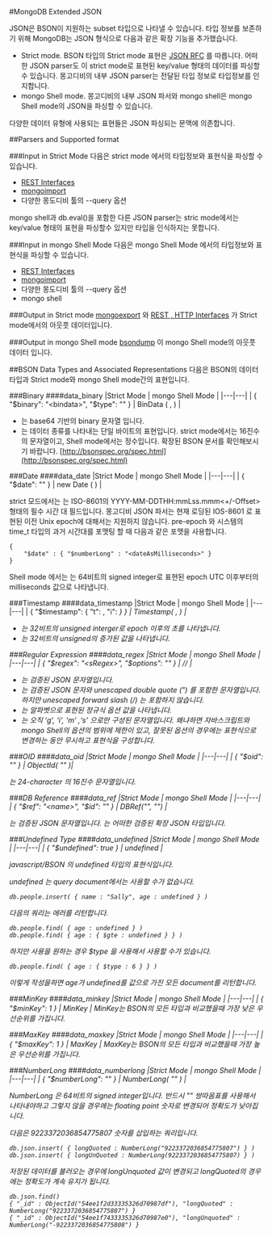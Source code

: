 #MongoDB Extended JSON


JSON은 BSON이 지원하는 subset 타입으로 나타낼 수 있습니다. 타입 정보를 보존하기 위해 MongoDB는 JSON 형식으로 다음과 같은 확장 기능을 추가했습니다.

- Strict mode. BSON 타입의 Strict mode 표현은 [JSON RFC](http://www.json.org/) 를 따릅니다. 어떠한 JSON parser도 이 strict mode로 표현된 key/value 형태의 데이터를 파싱할수 있습니다. 몽고디비의 내부 JSON parser는 전달된 타입 정보로 타입정보를 인지합니다.
- mongo Shell mode.  몽고디비의 내부 JSON 파서와 mongo shell은 mongo Shell mode의 JSON을 파싱할 수 있습니다.

다양한 데이터 유형에 사용되는 표현들은 JSON 파싱되는 문맥에 의존합니다.

##Parsers and Supported format

###Input in Strict Mode
다음은 strict mode 에서의 타입정보와 표현식을 파싱할 수 있습니다.

- [REST Interfaces](https://docs.mongodb.com/ecosystem/tools/http-interfaces/)
- [mongoimport](https://docs.mongodb.com/manual/reference/program/mongoimport/#bin.mongoimport)
- 다양한 몽도디비 툴의 --query 옵션

mongo shell과 db.eval()을 포함한 다른 JSON parser는 stric mode에서는 key/value 형태의 표현을 파싱할수 있지만 타입을 인식하지는 못합니다.

###Input in mongo Shell Mode
다음은 mongo Shell Mode 에서의 타입정보와 표현식을 파싱할 수 있습니다.

- [REST Interfaces](https://docs.mongodb.com/ecosystem/tools/http-interfaces/)
- [mongoimport](https://docs.mongodb.com/manual/reference/program/mongoimport/#bin.mongoimport)
- 다양한 몽도디비 툴의 --query 옵션
- mongo shell

###Output in Strict mode
[mongoexport](https://docs.mongodb.com/manual/reference/program/mongoexport/#bin.mongoexport) 와 [REST , HTTP Interfaces](https://docs.mongodb.com/ecosystem/tools/http-interfaces/) 가 Strict mode에서의 아웃풋 데이터입니다.

###Output in mongo Shell mode
[bsondump](https://docs.mongodb.com/manual/reference/program/bsondump/#bin.bsondump) 이 mongo Shell mode의 아웃풋 데이터 입니다.

##BSON Data Types and Associated Representations
다음은 BSON의 데이터 타입과 Strict mode와 mongo Shell mode간의 표현입니다.

###Binary
####data_binary
|Strict Mode | mongo Shell Mode |
|---|---|
| { "$binary": "<bindata>", "$type": "<t>" } | BinData ( <t>, <bindata> ) |

- <bindata> 는 base64 기반의 binary 문자열 입니다.
- <t>는 데이터 종류를 나타내는 단일 바이트의 표현입니다. strict mode에서는 16진수의 문자열이고, Shell mode에서는 정수입니다. 확장된 BSON 문서를 확인해보시기 바랍니다. [http://bsonspec.org/spec.html](http://bsonspec.org/spec.html)

###Date
####data_date
|Strict Mode | mongo Shell Mode |
|---|---|
| { "$date": "<date>" } | new Date ( <date> ) |

strict 모드에서는 <date> 는 ISO-8601의 YYYY-MM-DDTHH:mmLss.mmm<+/-Offset> 형태의 필수 시간 대 필드입니다. 몽고디비 JSON 파서는 현재 로딩된 IOS-8601 로 표현된 이전 Unix epoch에 대해서는 지원하지 않습니다. pre-epoch 와 시스템의 time_t 타입의 과거 시간대를 포맷팅 할 때 다음과 같은 포맷을 사용합니다.

```
{ 
	"$date" : { "$numberLong" : "<dateAsMilliseconds>" } 
}
```

Shell mode 에서는 <date> 는 64비트의 signed integer로 표현된 epoch UTC 이후부터의 milliseconds 값으로 나타냅니다.

###Timestamp
####data_timestamp
|Strict Mode | mongo Shell Mode |
|---|---|
| { "$timestamp": { "t": <t>, "i": <i> } } | Timestamp( <t>, <i> ) |

- <t> 는 32비트의 unsigned interger로 epoch 이후의 초를 나타냅니다.
- <i> 는 32비트의 unsigned의 증가된 값을 나타냅니다.

###Regular Expression
####data_regex
|Strict Mode | mongo Shell Mode |
|---|---|
| { "$regex": "<sRegex>", "$options": "<sOptions>" } | /<jRegex>/<jOptions> |

- <sRegex>는 검증된 JSON 문자열입니다.
- <jRegex>는 검증된 JSON 문자와 unescaped double quote (") 를 포함한 문자열입니다. 하지만 unescaped forward slash (/) 는 포함하지 않습니다.
- <sOptions> 는 알파벳으로 표현된 정규식 옵션 값을 나타냅니다.
- <jOptions> 는 오직  ‘g’, ‘i’, ‘m’ ,‘s’ 으로만 구성된 문자열입니다. 왜냐하면 자바스크립트와 mongo Shell의 옵션의 범위에 제한이 있고, 잘못된 옵션의 경우에는 표현식으로 변경하는 동안 무시하고 표현식을 구성합니다.

###OID
####data_oid
|Strict Mode | mongo Shell Mode |
|---|---|
| { "$oid": "<id>" } | ObjectId( "<id>" )|

<id>는 24-character 의 16진수 문자열입니다.

###DB Reference
####data_ref
|Strict Mode | mongo Shell Mode |
|---|---|
| { "$ref": "<name>", "$id": "<id>" } | DBRef("<name>", "<id>") |

<name> 는 검증된 JSON 문자열입니다.
<id> 는 어떠한 검증된 확장 JSON 타입입니다.

###Undefined Type
####data_undefined
|Strict Mode | mongo Shell Mode |
|---|---|
| { "$undefined": true } | undefined |

javascript/BSON 의 undefined 타입의 표현식입니다.

undefined 는 query document에서는 사용할 수가 없습니다. 
```
db.people.insert( { name : "Sally", age : undefined } )
```

다음의 쿼리는 에러를 리턴합니다.

```
db.people.find( { age : undefined } )
db.people.find( { age : { $gte : undefined } } )
```

하지만 사용을 원하는 경우 $type 을 사용해서 사용할 수가 있습니다.

```
db.people.find( { age : { $type : 6 } } )
```

이렇게 작성을하면 age가 undefined를 값으로 가진 모든 document를 리턴합니다.


###MinKey
####data_minkey
|Strict Mode | mongo Shell Mode |
|---|---|
| { "$minKey": 1 } | MinKey |
MinKey는 BSON의 모든 타입과 비교했을때 가장 낮은 우선순위를 가집니다.

###MaxKey
####data_maxkey
|Strict Mode | mongo Shell Mode |
|---|---|
| { "$maxKey": 1 } | MaxKey |
MaxKey는 BSON의 모든 타입과 비교했을때 가장 높은 우선순위를 가집니다.

###NumberLong
####data_numberlong
|Strict Mode | mongo Shell Mode |
|---|---|
| { "$numberLong": "<number>" } | NumberLong( "<number>" ) |

NumberLong 은 64비트의 signed integer입니다. 반드시 "" 쌍따옴표를 사용해서 나타내야하고 그렇지 않을 경우에는 floating point 숫자로 변경되어 정확도가 낮아집니다.

다음은 9223372036854775807 숫자를 삽입하는 쿼리입니다.

```
db.json.insert( { longQuoted : NumberLong("9223372036854775807") } )
db.json.insert( { longUnQuoted : NumberLong(9223372036854775807) } )

```

저장된 데이터를 불러오는 경우에 longUnquoted  값이 변경되고 longQuoted의 경우에는 정확도가 계속 유지가 됩니다.

```
db.json.find()
{ "_id" : ObjectId("54ee1f2d33335326d70987df"), "longQuoted" : NumberLong("9223372036854775807") }
{ "_id" : ObjectId("54ee1f7433335326d70987e0"), "longUnquoted" : NumberLong("-9223372036854775808") }
```


